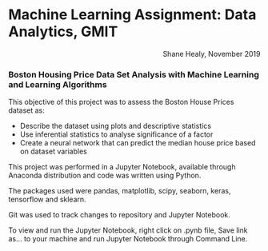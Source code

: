 # Machine Learning Assignment: Data Analytics, GMIT
<p dir='rtl' align='right'>Shane Healy, November 2019

### Boston Housing Price Data Set Analysis with Machine Learning and Learning Algorithms
    
This objective of this project was to assess the Boston House Prices dataset as:
* Describe the dataset using plots and descriptive statistics
* Use inferential statistics to analyse significance of a factor
* Create a neural network that can predict the median house price based on dataset variables


This project was performed in a Jupyter Notebook, available through Anaconda distribution and code was written using Python.

The packages used were pandas, matplotlib, scipy, seaborn, keras, tensorflow and sklearn.

Git was used to track changes to repository and Jupyter Notebook.

To view and run the Jupyter Notebook, right click on .pynb file, Save link as... to your machine and run Jupyter Notebook through Command Line.
    
   
